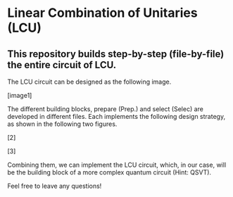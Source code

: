 # Linear Combination of Unitaries (LCU)

## This repository builds step-by-step (file-by-file) the entire circuit of LCU.

The LCU circuit can be designed as the following image.

[image1]

The different building blocks, prepare (Prep.) and select (Selec) are developed in different files. Each implements the following design strategy, as shown in the following two figures.

[2]

[3]

Combining them, we can implement the LCU circuit, which, in our case, will be the building block of a more complex quantum circuit (Hint: QSVT).

Feel free to leave any questions!
